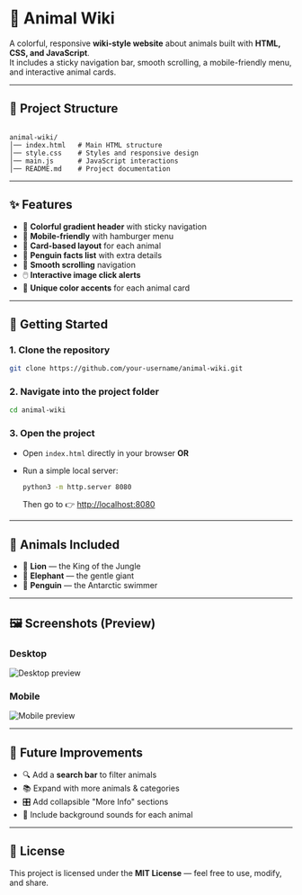 
# 🐾 Animal Wiki

A colorful, responsive **wiki-style website** about animals built with **HTML, CSS, and JavaScript**.  
It includes a sticky navigation bar, smooth scrolling, a mobile-friendly menu, and interactive animal cards.  

---

## 📂 Project Structure
```

animal-wiki/
│── index.html   # Main HTML structure
│── style.css    # Styles and responsive design
│── main.js      # JavaScript interactions
│── README.md    # Project documentation

````

---

## ✨ Features
- 🌈 **Colorful gradient header** with sticky navigation  
- 📱 **Mobile-friendly** with hamburger menu  
- 🎨 **Card-based layout** for each animal  
- 🐧 **Penguin facts list** with extra details  
- 🎯 **Smooth scrolling** navigation  
- 🖱️ **Interactive image click alerts**  
- 🦁 **Unique color accents** for each animal card  

---

## 🚀 Getting Started

### 1. Clone the repository
```bash
git clone https://github.com/your-username/animal-wiki.git
````

### 2. Navigate into the project folder

```bash
cd animal-wiki
```

### 3. Open the project

* Open `index.html` directly in your browser **OR**
* Run a simple local server:

  ```bash
  python3 -m http.server 8080
  ```

  Then go to 👉 [http://localhost:8080](http://localhost:8080)

---

## 🐾 Animals Included

* 🦁 **Lion** — the King of the Jungle
* 🐘 **Elephant** — the gentle giant
* 🐧 **Penguin** — the Antarctic swimmer

---

## 🖼️ Screenshots (Preview)

### Desktop

![Desktop preview](https://via.placeholder.com/1000x500.png?text=Animal+Wiki+Desktop+Preview)

### Mobile

![Mobile preview](https://via.placeholder.com/400x700.png?text=Animal+Wiki+Mobile+Preview)

---

## 📌 Future Improvements

* 🔍 Add a **search bar** to filter animals
* 📚 Expand with more animals & categories
* 🎛️ Add collapsible "More Info" sections
* 🎵 Include background sounds for each animal

---

## 📜 License

This project is licensed under the **MIT License** — feel free to use, modify, and share.

